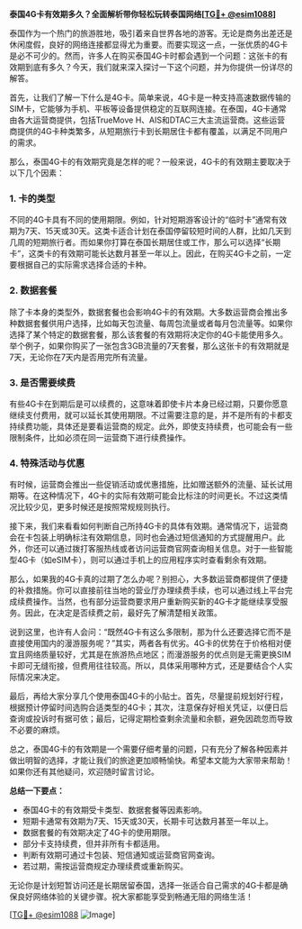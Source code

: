 **泰国4G卡有效期多久？全面解析带你轻松玩转泰国网络[[TG💪+ @esim1088](https://t.me/s/esim1088)]**

泰国作为一个热门的旅游胜地，吸引着来自世界各地的游客。无论是商务出差还是休闲度假，良好的网络连接都显得尤为重要。而要实现这一点，一张优质的4G卡是必不可少的。然而，许多人在购买泰国4G卡时都会遇到一个问题：这张卡的有效期到底有多久？今天，我们就来深入探讨一下这个问题，并为你提供一份详尽的解答。

首先，让我们了解一下什么是4G卡。简单来说，4G卡是一种支持高速数据传输的SIM卡，它能够为手机、平板等设备提供稳定的互联网连接。在泰国，4G卡通常由各大运营商提供，包括TrueMove H、AIS和DTAC三大主流运营商。这些运营商提供的4G卡种类繁多，从短期旅行卡到长期居住卡都有覆盖，以满足不同用户的需求。

那么，泰国4G卡的有效期究竟是怎样的呢？一般来说，4G卡的有效期主要取决于以下几个因素：

### 1. 卡的类型

不同的4G卡具有不同的使用期限。例如，针对短期游客设计的“临时卡”通常有效期为7天、15天或30天。这类卡适合计划在泰国停留较短时间的人群，比如几天到几周的短期旅行者。而如果你打算在泰国长期居住或工作，那么可以选择“长期卡”，这类卡的有效期可能长达数月甚至一年以上。因此，在购买4G卡之前，一定要根据自己的实际需求选择合适的卡种。

### 2. 数据套餐

除了卡本身的类型外，数据套餐也会影响4G卡的有效期。大多数运营商会推出多种数据套餐供用户选择，比如每天包流量、每周包流量或者每月包流量等。如果你选择了某个特定的数据套餐，那么该套餐的有效期将决定你的4G卡能使用多久。举个例子，如果你购买了一张包含3GB流量的7天套餐，那么这张卡的有效期就是7天，无论你在7天内是否用完所有流量。

### 3. 是否需要续费

有些4G卡在到期后是可以续费的，这意味着即使卡片本身已经过期，只要你愿意继续支付费用，就可以延长其使用期限。不过需要注意的是，并不是所有的卡都支持续费功能，具体还是要看运营商的规定。此外，即使支持续费，也可能会有一些限制条件，比如必须在同一运营商下进行续费操作。

### 4. 特殊活动与优惠

有时候，运营商会推出一些促销活动或优惠措施，比如赠送额外的流量、延长试用期等。在这种情况下，4G卡的实际有效期可能会比标注的时间更长。不过这类情况比较少见，更多时候还是按照常规规则执行。

接下来，我们来看看如何判断自己所持4G卡的具体有效期。通常情况下，运营商会在卡包装上明确标注有效期信息，同时也会通过短信通知的方式提醒用户。此外，你还可以通过拨打客服热线或者访问运营商官网查询相关信息。对于一些智能型4G卡（如eSIM卡），则可以通过手机上的应用程序实时查看剩余有效期。

那么，如果我的4G卡真的过期了怎么办呢？别担心，大多数运营商都提供了便捷的补救措施。你可以直接前往当地的营业厅办理续费手续，也可以通过线上平台完成续费操作。当然，也有部分运营商要求用户重新购买新的4G卡才能继续享受服务。因此，在决定是否续费之前，最好先了解清楚相关政策。

说到这里，也许有人会问：“既然4G卡有这么多限制，那为什么还要选择它而不是直接使用国内的漫游服务呢？”其实，两者各有优劣。4G卡的优势在于价格相对便宜且网络质量较好，尤其是在旅游热点地区；而漫游服务的优点则是无需更换SIM卡即可无缝衔接，但费用往往较高。所以，具体采用哪种方式，还是要结合个人实际情况来决定。

最后，再给大家分享几个使用泰国4G卡的小贴士。首先，尽量提前规划好行程，根据预计停留时间选购合适类型的4G卡；其次，注意保存好相关凭证，以便日后查询或投诉时有据可依；最后，记得定期检查剩余流量和余额，避免因疏忽而导致不必要的麻烦。

总之，泰国4G卡的有效期是一个需要仔细考量的问题，只有充分了解各种因素并做出明智的选择，才能让我们的旅途更加顺畅愉快。希望本文能为大家带来帮助！如果你还有其他疑问，欢迎随时留言讨论。

**总结一下要点：**
- 泰国4G卡的有效期受卡类型、数据套餐等因素影响。
- 短期卡通常有效期为7天、15天或30天，长期卡可达数月甚至一年以上。
- 数据套餐的有效期决定了4G卡的使用期限。
- 部分卡支持续费，但并非所有卡都适用。
- 判断有效期可通过卡包装、短信通知或运营商官网查询。
- 若过期，需按运营商规定办理续费或重新购买。

无论你是计划短暂访问还是长期居留泰国，选择一张适合自己需求的4G卡都是确保良好网络体验的关键步骤。祝大家都能享受到畅通无阻的网络生活！

[[TG💪+ @esim1088](https://t.me/s/esim1088) ![Image](https://i.postimg.cc/4NQfJmqS/Snipaste-2025-05-13-00-14-12.png)]